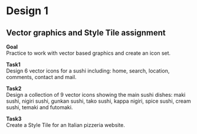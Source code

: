 # Design 1
## **Vector graphics and Style Tile assignment**

**Goal**\
Practice to work with vector based graphics and create an icon set.

**Task1**\
Design 6 vector icons for a sushi including: home, search, location, comments, contact and mail.

**Task2**\
Design a collection of 9 vector icons showing the main sushi dishes: maki sushi, nigiri sushi, gunkan sushi, tako sushi, kappa nigiri, spice sushi, cream sushi, temaki and futomaki.

**Task3**\
Create a Style Tile for an Italian pizzeria website.
